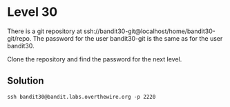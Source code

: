 # Level 30

There is a git repository at ssh://bandit30-git@localhost/home/bandit30-git/repo. The password for the user bandit30-git is the same as for the user bandit30.

Clone the repository and find the password for the next level.

## Solution

```console
ssh bandit30@bandit.labs.overthewire.org -p 2220

```
